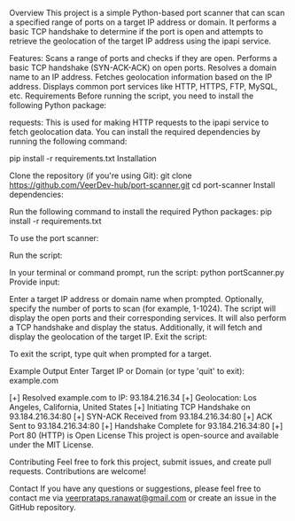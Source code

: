 Overview
This project is a simple Python-based port scanner that can scan a specified range of ports on a target IP address or domain. It performs a basic TCP handshake to determine if the port is open and attempts to retrieve the geolocation of the target IP address using the ipapi service.

Features:
Scans a range of ports and checks if they are open.
Performs a basic TCP handshake (SYN-ACK-ACK) on open ports.
Resolves a domain name to an IP address.
Fetches geolocation information based on the IP address.
Displays common port services like HTTP, HTTPS, FTP, MySQL, etc.
Requirements
Before running the script, you need to install the following Python package:

requests: This is used for making HTTP requests to the ipapi service to fetch geolocation data.
You can install the required dependencies by running the following command:

pip install -r requirements.txt
Installation

Clone the repository (if you're using Git):
git clone https://github.com/VeerDev-hub/port-scanner.git
cd port-scanner
Install dependencies:

Run the following command to install the required Python packages:
pip install -r requirements.txt

To use the port scanner:

Run the script:

In your terminal or command prompt, run the script: 
python portScanner.py
Provide input:

Enter a target IP address or domain name when prompted.
Optionally, specify the number of ports to scan (for example, 1-1024).
The script will display the open ports and their corresponding services.
It will also perform a TCP handshake and display the status.
Additionally, it will fetch and display the geolocation of the target IP.
Exit the script:

To exit the script, type quit when prompted for a target.

Example Output
Enter Target IP or Domain (or type 'quit' to exit): example.com

[+] Resolved example.com to IP: 93.184.216.34
[+] Geolocation: Los Angeles, California, United States
[+] Initiating TCP Handshake on 93.184.216.34:80
[+] SYN-ACK Received from 93.184.216.34:80
[+] ACK Sent to 93.184.216.34:80
[+] Handshake Complete for 93.184.216.34:80
[+] Port 80 (HTTP) is Open
License
This project is open-source and available under the MIT License.

Contributing
Feel free to fork this project, submit issues, and create pull requests. Contributions are welcome!

Contact
If you have any questions or suggestions, please feel free to contact me via veerprataps.ranawat@gmail.com or create an issue in the GitHub repository.
